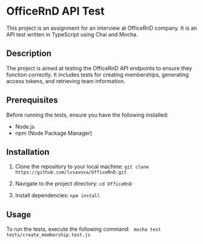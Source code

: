 # OfficeRnD API Test

This project is an assignment for an interview at OfficeRnD company. It is an API test written in TypeScript using Chai and Mocha.

## Description

The project is aimed at testing the OfficeRnD API endpoints to ensure they function correctly. It includes tests for creating memberships, generating access tokens, and retrieving team information.

## Prerequisites

Before running the tests, ensure you have the following installed:

- Node.js
- npm (Node Package Manager)

## Installation

1. Clone the repository to your local machine:
   `git clone https://github.com/lvsavova/OfficeRnD.git`

2. Navigate to the project directory:
   `cd OfficeRnD`

3. Install dependencies:
   `npm install`

## Usage

To run the tests, execute the following command:
` mocha test tests/create_membership.test.js`
